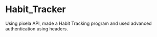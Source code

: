# Habit_Tracker
Using pixela API, made a Habit Tracking program and used advanced authentication using headers.
